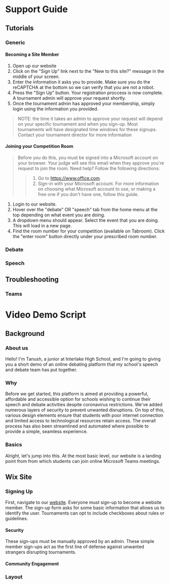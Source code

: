 # Support Guide

## Tutorials

### Generic

#### Becoming a Site Member

1. Open up our website
2. Click on the "Sign Up" link next to the "New to this site?" message in the middle of your screen.
3. Enter the information it asks you to provide. Make sure you do the reCAPTCHA at the bottom so we can verify that you are not a robot.
4. Press the "Sign Up" button. Your registration proccess is now complete.  A tournament admin will approve your request shortly. 
5. Once the tournament admin has approved your membership, simply login using the information you provided.
> NOTE: the time it takes an admin to approve your request will depend on your specific tournament and when you sign-up. Most tournaments will have designated time windows for these signups. Contact your tournament director for more information

#### Joining your Competition Room

> Before you do this, you must be signed into a Microsoft account on your browser. Your judge will see this email when they approve you're request to join the room. Need help? Follow the following directions:
>> 1. Go to https://www.office.com.
>> 2. Sign-in with your Microsoft account. For more information on choosing what Microsoft account to use, or making a free one if you don't have one, follow this guide.

1. Login to our website.
2. Hover over  the "debate" OR "speech" tab from the home menu at the top depending on what event you are doing.
3. A dropdown menu should appear. Select the event that you are doing. This will load in a new page.
4. Find the room number for your competition (available on Tabroom). Click the "enter room" button directly under your prescribed room number.

### Debate

### Speech

## Troubleshooting

### Teams





















# Video Demo Script



## Background

### About us

Hello! I'm Tanush, a junior at Interlake High School, and I'm going to giving you a short demo of an online debating platform that my school's speech and debate team has put together.

### Why 

Before we get started, this platform is aimed at providing a powerful, affordable and accessible option for schools wishing to continue their speech and debate activities despite coronavirus restrictions. We've added numerous layers of security to prevent unwanted disruptions. On top of this, various design elements ensure that students with poor internet connection and limited access to technological resources retain access. The overall process has also been streamlined and automated where possible to provide a simple, seamless experience.

### Basics

Alright, let's jump into this. At the most basic level, our website is a landing point from from which students can join online Microsoft Teams meetings.

## Wix Site

### Signing Up

First, navigate to our [website](https://interlaketournaments.wixsite.com/home). Everyone must sign-up to become a website member. The sign-up form asks for some basic information that allows us to identify the user. Tournaments can opt to include checkboxes about rules or guidelines.

#### Security

These sign-ups must be manually approved by an admin. These simple member sign-ups act as the first line of defense against unwanted strangers disrupting tournaments. 

#### Community Engagement




### Layout



